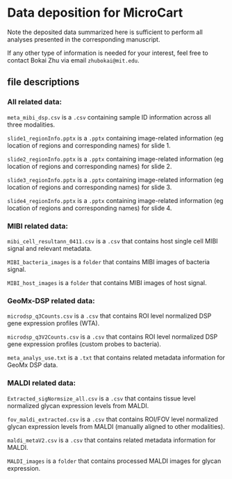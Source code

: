 # Data deposition for MicroCart
Note the deposited data summarized here is sufficient to perform all analyses presented in the corresponding manuscript.

If any other type of information is needed for your interest, feel free to contact Bokai Zhu via email ```zhubokai@mit.edu```.


## file descriptions

### All related data:

```meta_mibi_dsp.csv``` is a ```.csv``` containing sample ID information across all three modalities.

```slide1_regionInfo.pptx``` is a ```.pptx``` containing image-related information (eg location of regions and corresponding names) for slide 1.

```slide2_regionInfo.pptx``` is a ```.pptx``` containing image-related information (eg location of regions and corresponding names) for slide 2.

```slide3_regionInfo.pptx``` is a ```.pptx``` containing image-related information (eg location of regions and corresponding names) for slide 3.

```slide4_regionInfo.pptx``` is a ```.pptx``` containing image-related information (eg location of regions and corresponding names) for slide 4.

### MIBI related data:

```mibi_cell_resultann_0411.csv``` is a ```.csv``` that contains host single cell MIBI signal and relevant metadata.

```MIBI_bacteria_images``` is a ```folder``` that contains MIBI images of bacteria signal.

```MIBI_host_images``` is a ```folder``` that contains MIBI images of host signal.

### GeoMx-DSP related data:

```microdsp_q3Counts.csv``` is a ```.csv``` that contains ROI level normalized DSP gene expression profiles (WTA).

```microdsp_q3V2Counts.csv``` is a ```.csv``` that contains ROI level normalized DSP gene expression profiles (custom probes to bacteria).

```meta_analys_use.txt``` is a ```.txt``` that contains related metadata information for GeoMx DSP data.

### MALDI related data:

```Extracted_sigNormsize_all.csv``` is a ```.csv``` that contains tissue level normalized glycan expression levels from MALDI.

```fov_maldi_extracted.csv``` is a ```.csv``` that contains ROI/FOV level normalized glycan expression levels from MALDI (manually aligned to other modalities).

```maldi_metaV2.csv``` is a ```.csv``` that contains related metadata information for MALDI.

```MALDI_images``` is a ```folder``` that contains processed MALDI images for glycan expression.
